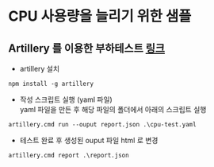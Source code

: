 # CPU 사용량을 늘리기 위한 샘플

## Artillery 를 이용한 부하테스트 [링크](https://artillery.io/)
- artillery 설치
```shell
npm install -g artillery
```
  

- 작성 스크립트 실행 (yaml 파일)  
 yaml 파일을 만든 후 해당 파일의 폴더에서 아래의 스크립트 실행

```shell
artillery.cmd run --ouput report.json .\cpu-test.yaml
```

- 테스트 완료 후 생성된 ouput 파일 html 로 변경
```shell
artillery.cmd report .\report.json
```